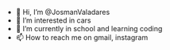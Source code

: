 - 👋 Hi, I’m @JosmanValadares
- 👀 I’m interested in cars 
- 🌱 I’m currently in school and learning coding
- 📫 How to reach me on gmail, instagram

<!---
JosmanValadares/JosmanValadares is a ✨ special ✨ repository because its `README.md` (this file) appears on your GitHub profile.
You can click the Preview link to take a look at your changes.
--->
